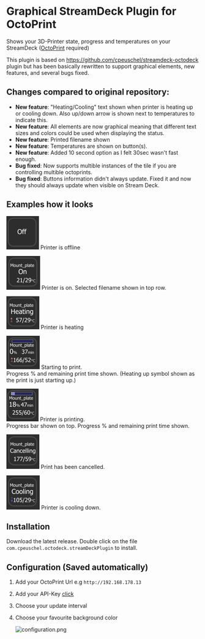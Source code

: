 # Graphical StreamDeck Plugin for OctoPrint

Shows your 3D-Printer state, progress and temperatures on your StreamDeck ([OctoPrint](https://github.com/OctoPrint/OctoPrint) required)

This plugin is based on https://github.com/cpeuschel/streamdeck-octodeck plugin but has been basically rewritten to support graphical elements, new features, and several bugs fixed.

## Changes compared to original repository:
- **New feature**: "Heating/Cooling" text shown when printer is heating up or cooling down. Also up/down arrow is shown next to temperatures to indicate this.
- **New feature**: All elements are now graphical meaning that different text sizes and colors could be used when displaying the status.
- **New feature**: Printed filename shown
- **New feature**: Temperatures are shown on button(s).
- **New feature**: Added 10 second option as I felt 30sec wasn't fast enough.
- **Bug fixed**: Now supports multible instances of the tile if you are controlling multible octoprints.
- **Bug fixed**: Buttons information didn't always update. Fixed it and now they should always update when visible on Stream Deck.

## Examples how it looks

 ![Printer is offline](readme/example_printer_off.png) Printer is offline
 
 ![Printer is on](readme/example_on_preheated.png) Printer is on. Selected filename shown in top row.
 
 ![Printer is heating](readme/example_on_heating.png) Printer is heating
 
 ![Printer is printing](readme/example_prgress_bar_0.png) Starting to print. <br />
 Progress % and remaining print time shown. (Heating up symbol shown as the print is just starting up.)
 
 ![Printer is printing](readme/example_printing.png) Printer is printing. <br />
 Progress bar shown on top. Progress % and remaining print time shown.
 
 ![Printer is cancelling](readme//example_on_cancelling.png) Print has been cancelled.
 
 ![Printer is cooling](readme/example_on_cooling.png) Printer is cooling down.
  
## Installation
Download the latest release. Double click on the file `com.cpeuschel.octodeck.streamDeckPlugin` to install.

## Configuration (Saved automatically)
1. Add your OctoPrint Url e.g `http://192.168.178.13`
2. Add your API-Key [click](https://docs.octoprint.org/en/master/api/general.html#authorization)
3. Choose your update interval
4. Choose your favourite background color

    ![configuration.png](readme/configuration.png)
